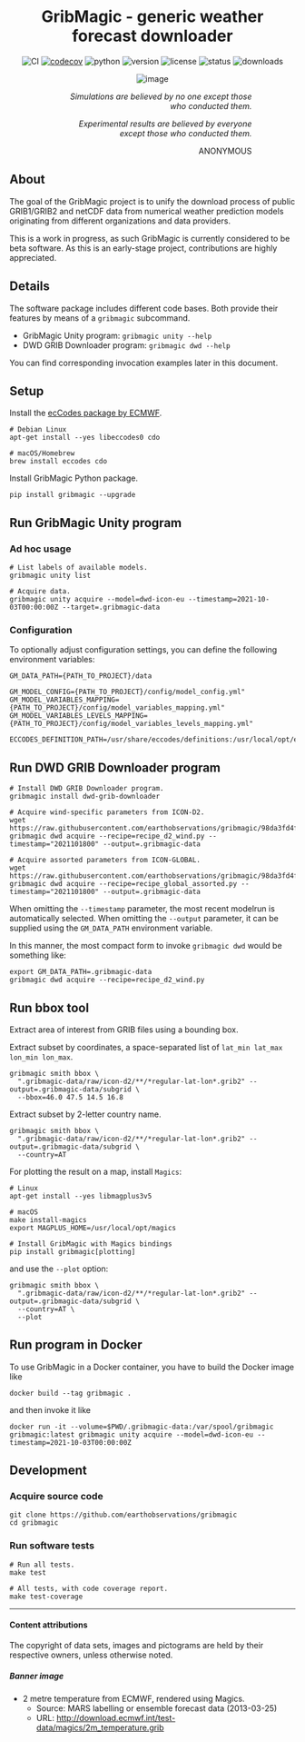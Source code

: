 <div align="center">

# GribMagic - generic weather forecast downloader

![CI](https://github.com/earthobservations/gribmagic/workflows/Tests/badge.svg?branch=main)
[![codecov](https://codecov.io/gh/earthobservations/gribmagic/branch/main/graph/badge.svg)](https://codecov.io/gh/earthobservations/gribmagic)
![python](https://img.shields.io/pypi/pyversions/gribmagic.svg)
![version](https://img.shields.io/pypi/v/gribmagic.svg)
![license](https://img.shields.io/pypi/l/gribmagic.svg)
![status](https://img.shields.io/pypi/status/gribmagic.svg)
![downloads](https://img.shields.io/pypi/dm/gribmagic.svg)


![image](https://user-images.githubusercontent.com/453543/102729922-fb641c80-4332-11eb-835d-b022fc5290d9.png)

<div align="right" style="width: 350px">

_Simulations are believed by no one except those 
who conducted them._

_Experimental results are believed by everyone except
those who conducted them._

ANONYMOUS

</div>

</div>

## About
The goal of the GribMagic project is to unify the download process of
public GRIB1/GRIB2 and netCDF data from numerical weather prediction 
models originating from different organizations and data providers.

This is a work in progress, as such GribMagic is currently considered to
be beta software. As this is an early-stage project, contributions are
highly appreciated.

## Details
The software package includes different code bases. Both provide their features
by means of a `gribmagic` subcommand.

- GribMagic Unity program: `gribmagic unity --help`
- DWD GRIB Downloader program: `gribmagic dwd --help`

You can find corresponding invocation examples later in this document.


## Setup

Install the [ecCodes package by ECMWF](https://confluence.ecmwf.int/display/ECC).
```
# Debian Linux
apt-get install --yes libeccodes0 cdo

# macOS/Homebrew
brew install eccodes cdo
```

Install GribMagic Python package.
```
pip install gribmagic --upgrade
```


## Run GribMagic Unity program

### Ad hoc usage
```
# List labels of available models.
gribmagic unity list

# Acquire data.
gribmagic unity acquire --model=dwd-icon-eu --timestamp=2021-10-03T00:00:00Z --target=.gribmagic-data
```

### Configuration
To optionally adjust configuration settings, you can define the following environment variables:
```
GM_DATA_PATH={PATH_TO_PROJECT}/data

GM_MODEL_CONFIG={PATH_TO_PROJECT}/config/model_config.yml"
GM_MODEL_VARIABLES_MAPPING={PATH_TO_PROJECT}/config/model_variables_mapping.yml"
GM_MODEL_VARIABLES_LEVELS_MAPPING={PATH_TO_PROJECT}/config/model_variables_levels_mapping.yml"

ECCODES_DEFINITION_PATH=/usr/share/eccodes/definitions:/usr/local/opt/eccodes/share/eccodes/definitions
```


## Run DWD GRIB Downloader program
```
# Install DWD GRIB Downloader program.
gribmagic install dwd-grib-downloader

# Acquire wind-specific parameters from ICON-D2.
wget https://raw.githubusercontent.com/earthobservations/gribmagic/98da3fd4f/examples/dwd/recipe_d2_wind.py
gribmagic dwd acquire --recipe=recipe_d2_wind.py --timestamp="2021101800" --output=.gribmagic-data

# Acquire assorted parameters from ICON-GLOBAL.
wget https://raw.githubusercontent.com/earthobservations/gribmagic/98da3fd4f/examples/dwd/recipe_global_assorted.py
gribmagic dwd acquire --recipe=recipe_global_assorted.py --timestamp="2021101800" --output=.gribmagic-data
```

When omitting the `--timestamp` parameter, the most recent modelrun is automatically selected.
When omitting the `--output` parameter, it can be supplied using the `GM_DATA_PATH` environment variable.

In this manner, the most compact form to invoke `gribmagic dwd` would be something like:
```
export GM_DATA_PATH=.gribmagic-data
gribmagic dwd acquire --recipe=recipe_d2_wind.py
```

## Run bbox tool
Extract area of interest from GRIB files using a bounding box.

Extract subset by coordinates, a space-separated list of `lat_min lat_max lon_min lon_max`.
```
gribmagic smith bbox \
  ".gribmagic-data/raw/icon-d2/**/*regular-lat-lon*.grib2" --output=.gribmagic-data/subgrid \
  --bbox=46.0 47.5 14.5 16.8
```

Extract subset by 2-letter country name.
```
gribmagic smith bbox \
  ".gribmagic-data/raw/icon-d2/**/*regular-lat-lon*.grib2" --output=.gribmagic-data/subgrid \
  --country=AT
```

For plotting the result on a map, install `Magics`:
```
# Linux
apt-get install --yes libmagplus3v5

# macOS
make install-magics
export MAGPLUS_HOME=/usr/local/opt/magics

# Install GribMagic with Magics bindings
pip install gribmagic[plotting]
```

and use the `--plot` option:
```
gribmagic smith bbox \
  ".gribmagic-data/raw/icon-d2/**/*regular-lat-lon*.grib2" --output=.gribmagic-data/subgrid \
  --country=AT \
  --plot
```

## Run program in Docker

To use GribMagic in a Docker container, you have to build the Docker image like
```
docker build --tag gribmagic .
```

and then invoke it like
```
docker run -it --volume=$PWD/.gribmagic-data:/var/spool/gribmagic gribmagic:latest gribmagic unity acquire --model=dwd-icon-eu --timestamp=2021-10-03T00:00:00Z
```

## Development

### Acquire source code
```
git clone https://github.com/earthobservations/gribmagic
cd gribmagic
```

### Run software tests
```
# Run all tests.
make test

# All tests, with code coverage report.
make test-coverage
```

---

#### Content attributions
The copyright of data sets, images and pictograms are held by their respective owners, unless otherwise noted. 

##### Banner image
- 2 metre temperature from ECMWF, rendered using Magics.
  - Source: MARS labelling or ensemble forecast data (2013-03-25)
  - URL:    http://download.ecmwf.int/test-data/magics/2m_temperature.grib
